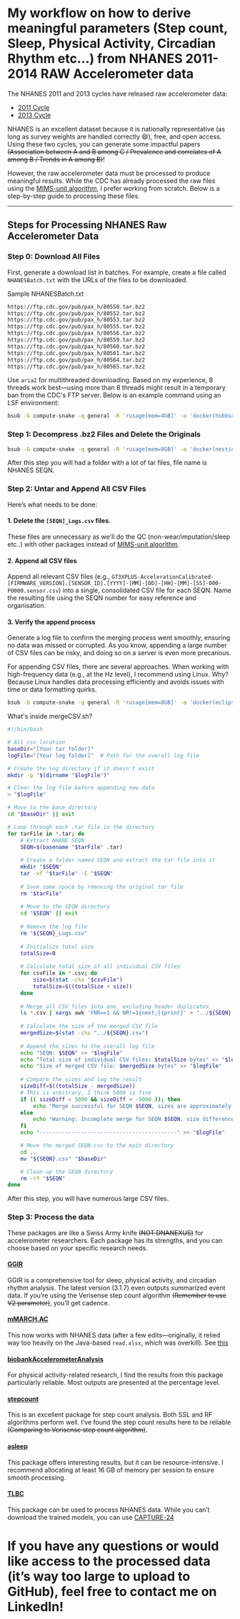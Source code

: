 # My workflow on how to derive meaningful parameters (Step count, Sleep, Physical Activity, Circadian Rhythm etc...) from NHANES 2011-2014 RAW Accelerometer data

The NHANES 2011 and 2013 cycles have released raw accelerometer data:
- [2011 Cycle](https://ftp.cdc.gov/pub/pax_g/)
- [2013 Cycle](https://ftp.cdc.gov/pub/pax_h/)

NHANES is an excellent dataset because it is nationally representative (as long as survey weights are handled correctly 😄), free, and open access. Using these two cycles, you can generate some impactful papers ~~(Association between A and B among C / Prevalence and correlates of A among B / Trends in A among B)~~!

However, the raw accelerometer data must be processed to produce meaningful results. While the CDC has already processed the raw files using the [MIMS-unit algorithm](https://mhealthgroup.github.io/MIMSunit/), I prefer working from scratch. Below is a step-by-step guide to processing these files.

---

## Steps for Processing NHANES Raw Accelerometer Data

### Step 0: Download All Files
First, generate a download list in batches. For example, create a file called `NHANESBatch.txt` with the URLs of the files to be downloaded.

Sample NHANESBatch.txt
```bash
https://ftp.cdc.gov/pub/pax_h/80550.tar.bz2
https://ftp.cdc.gov/pub/pax_h/80552.tar.bz2
https://ftp.cdc.gov/pub/pax_h/80553.tar.bz2
https://ftp.cdc.gov/pub/pax_h/80555.tar.bz2
https://ftp.cdc.gov/pub/pax_h/80556.tar.bz2
https://ftp.cdc.gov/pub/pax_h/80559.tar.bz2
https://ftp.cdc.gov/pub/pax_h/80560.tar.bz2
https://ftp.cdc.gov/pub/pax_h/80561.tar.bz2
https://ftp.cdc.gov/pub/pax_h/80564.tar.bz2
https://ftp.cdc.gov/pub/pax_h/80565.tar.bz2
```

Use `aria2` for multithreaded downloading. Based on my experience, 8 threads work best—using more than 8 threads might result in a temporary ban from the CDC's FTP server. Below is an example command using an LSF environment:

```bash
bsub -G compute-snake -q general -R 'rusage[mem=4GB]' -a 'docker(hobbsau/aria2)' aria2c -i NHANESBatch1.txt -x 8 -s 8 -j 8
```

### Step 1: Decompress .bz2 Files and Delete the Originals

```bash
bsub -G compute-snake -q general -R 'rusage[mem=8GB]' -a 'docker(nestio/lbzip2)' lbzip2 -d *.bz2
```

After this step you will had a folder with a lot of tar files, file name is NHANES SEQN. 

### Step 2: Untar and Append All CSV Files
Here’s what needs to be done:

#### 1. Delete the `[SEQN]_Logs.csv` files.
These files are unnecessary as we'll do the QC (non-wear/imputation/sleep etc..) with other packages instead of [MIMS-unit algorithm](https://mhealthgroup.github.io/MIMSunit/).

#### 2. Append all CSV files
Append all relevant CSV files (e.g., `GT3XPLUS-AccelerationCalibrated-[FIRMWARE_VERSION].[SENSOR_ID].[YYYY]-[MM]-[DD]-[HH]-[MM]-[SS]-000-P0000.sensor.csv`) into a single, consolidated CSV file for each SEQN. Name the resulting file using the SEQN number for easy reference and organisation.

#### 3. Verify the append process
Generate a log file to confirm the merging process went smoothly, ensuring no data was missed or corrupted. As you know, appending a large number of CSV files can be risky, and doing so on a server is even more precarious.

For appending CSV files, there are several approaches. When working with high-frequency data (e.g., at the Hz level), I recommend using Linux. 
Why? Because Linux handles data processing efficiently and avoids issues with time or data formatting quirks.

```bash
bsub -G compute-snake -q general -R 'rusage[mem=8GB]' -a 'docker(eclipse/debian_jre)' bash mergeCSV.sh
```

What's inside mergeCSV.sh?

```bash
#!/bin/bash

# All csv location
baseDir="[Your tar folder]"
logFile="[Your log folder]"  # Path for the overall log file

# Create the log directory if it doesn't exist
mkdir -p "$(dirname "$logFile")"

# Clear the log file before appending new data
> "$logFile"

# Move to the base directory
cd "$baseDir" || exit

# Loop through each .tar file in the directory
for tarFile in *.tar; do
    # Extract NHANE SEQN
    SEQN=$(basename "$tarFile" .tar)
    
    # Create a folder named SEQN and extract the tar file into it
    mkdir "$SEQN"
    tar -xf "$tarFile" -C "$SEQN"
    
    # Save some space by removing the original tar file
    rm "$tarFile"
    
    # Move to the SEQN directory
    cd "$SEQN" || exit
    
    # Remove the log file
    rm "${SEQN}_Logs.csv"
    
    # Initialize total size
    totalSize=0
    
    # Calculate total size of all individual CSV files
    for csvFile in *.csv; do
        size=$(stat -c%s "$csvFile")
        totalSize=$((totalSize + size))
    done
    
    # Merge all CSV files into one, excluding header duplicates
    ls *.csv | xargs awk 'FNR==1 && NR!=1{next;}{print}' > "../${SEQN}.csv"
    
    # Calculate the size of the merged CSV file
    mergedSize=$(stat -c%s "../${SEQN}.csv")
    
    # Append the sizes to the overall log file
    echo "SEQN: $SEQN" >> "$logFile"
    echo "Total size of individual CSV files: $totalSize bytes" >> "$logFile"
    echo "Size of merged CSV file: $mergedSize bytes" >> "$logFile"
    
    # Compare the sizes and log the result
    sizeDiff=$((totalSize - mergedSize))
    # This is arbitrary, I think 5000 is fine
    if (( sizeDiff < 5000 && sizeDiff > -5000 )); then
        echo "Merge successful for SEQN $SEQN, sizes are approximately equal." >> "$logFile"
    else
        echo "Warning: Incomplete merge for SEQN $SEQN, size difference is $sizeDiff bytes." >> "$logFile"
    fi
    echo "-------------------------------------------" >> "$logFile"

    # Move the merged SEQN.csv to the main directory
    cd ..
    mv "${SEQN}.csv" "$baseDir"

    # Clean up the SEQN directory
    rm -rf "$SEQN"
done
```
After this step, you will have numerous large CSV files.

### Step 3: Process the data

 These packages are like a Swiss Army knife ~~(NOT DNANEXUS)~~ for accelerometer researchers. Each package has its strengths, and you can choose based on your specific research needs.

#### [GGIR](https://github.com/wadpac/GGIR)
GGIR is a comprehensive tool for sleep, physical activity, and circadian rhythm analysis. The latest version (3.1.7) even outputs summarized event data. If you’re using the Verisense step count algorithm ~~(Remember to use V2 parameter)~~, you’ll get cadence.

#### [mMARCH.AC](https://github.com/WeiGuoNIMH/mMARCH.AC)
This now works with NHANES data (after a few edits—originally, it relied way too heavily on the Java-based `read.xlsx`, which was overkill). See [this](https://github.com/j262byuu/mMARCH.AC)

#### [biobankAccelerometerAnalysis](https://github.com/OxWearables/biobankAccelerometerAnalysis)
For physical activity-related research, I find the results from this package particularly reliable. Most outputs are presented at the percentage level.

#### [stepcount](https://github.com/OxWearables/stepcount)
This is an excellent package for step count analysis. Both SSL and RF algorithms perform well. I’ve found the step count results here to be reliable ~~(Comparing to Verisense step count algorithm)~~.

#### [asleep](https://github.com/OxWearables/asleep)
This package offers interesting results, but it can be resource-intensive. I recommend allocating at least 16 GB of memory per session to ensure smooth processing.

#### [TLBC](https://github.com/cran/TLBC)
This package can be used to process NHANES data. While you can’t download the trained models, you can use [CAPTURE-24](https://github.com/OxWearables/capture24)

# If you have any questions or would like access to the processed data (it’s way too large to upload to GitHub), feel free to contact me on LinkedIn!


